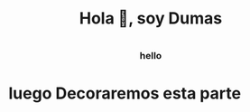 <h1 align = "center"> Hola 👋, soy Dumas<h1>
<h3 align = "center"> hello  </h3>

<h1 >luego Decoraremos esta parte<h1>
